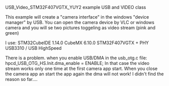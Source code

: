 USB_Video_STM32F407VGTX_YUY2 example USB and VIDEO class

This example will create a "camera interface" in the windows "device manager" by USB. 
You can open the camera device by VLC or windows camera and you will se two pictures toggeling as video stream (pink and green)

I use: STM32CubeIDE 1.14.0 CubeMX 6.10.0 STM32F407VGTX + PHY USB3310 / USB HighSpeed


There is a problem. when you enable USB/DMA in the usb_otg.c file:
 hpcd_USB_OTG_HS.Init.dma_enable = ENABLE;
In that case the video stream works only one time at the first camera app start. When you close the camera app an start the app again the dma will not work!
I didn't find the reason so far....
